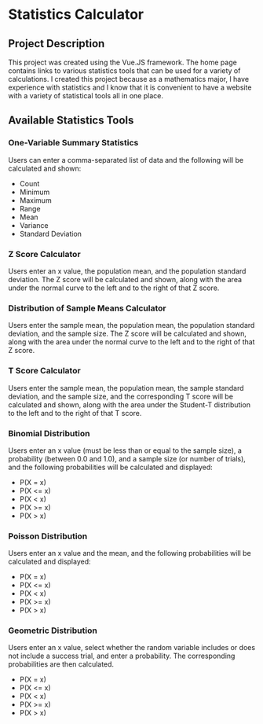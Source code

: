 # Statistics Calculator

## Project Description
This project was created using the Vue.JS framework. The home page contains links to various statistics tools that can be used for a variety of calculations. I created this project because as a mathematics major, I have experience with statistics and I know that it is convenient to have a website with a variety of statistical tools all in one place. 

## Available Statistics Tools
### One-Variable Summary Statistics
Users can enter a comma-separated list of data and the following will be calculated and shown:
- Count
- Minimum
- Maximum
- Range
- Mean
- Variance
- Standard Deviation
### Z Score Calculator
Users enter an x value, the population mean, and the population standard deviation. The Z score will be calculated and shown, along with the area under the normal curve to the left and to the right of that Z score.
### Distribution of Sample Means Calculator
Users enter the sample mean, the population mean, the population standard deviation, and the sample size. The Z score will be calculated and shown, along with the area under the normal curve to the left and to the right of that Z score.
### T Score Calculator
Users enter the sample mean, the population mean, the sample standard deviation, and the sample size, and the corresponding T score will be calculated and shown, along with the area under the Student-T distribution to the left and to the right of that T score.
### Binomial Distribution
Users enter an x value (must be less than or equal to the sample size), a probability (between 0.0 and 1.0), and a sample size (or number of trials), and the following probabilities will be calculated and displayed:
- P(X = x)
- P(X <= x)
- P(X < x)
- P(X >= x)
- P(X > x)
### Poisson Distribution
Users enter an x value and the mean, and the following probabilities will be calculated and displayed:
- P(X = x)
- P(X <= x)
- P(X < x)
- P(X >= x)
- P(X > x)
### Geometric Distribution
Users enter an x value, select whether the random variable includes or does not include a success trial, and enter a probability. The corresponding probabilities are then calculated.
- P(X = x)
- P(X <= x)
- P(X < x)
- P(X >= x)
- P(X > x)
